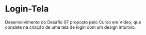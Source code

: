 # Login-Tela
Desenvolvimento do Desafio 07 proposto pelo Curso em Vídeo, que consiste na criação de uma tela de login com um design intuitivo.
